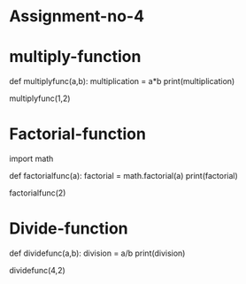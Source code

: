 # Assignment-no-4
# multiply-function
def multiplyfunc(a,b):
    multiplication = a*b
    print(multiplication)

multiplyfunc(1,2)    

# Factorial-function
import math

def factorialfunc(a):
    factorial = math.factorial(a)
    print(factorial)

factorialfunc(2)    

# Divide-function
def dividefunc(a,b):
    division = a/b
    print(division)

dividefunc(4,2)     

